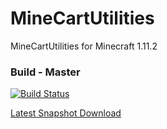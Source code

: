 # MineCartUtilities
MineCartUtilities for Minecraft 1.11.2

### Build - Master
[![Build Status](http://build.terratex.eu:8080/job/MC/job/master/badge/icon)](http://build.terratex.eu:8080/job/MC/job/master/)

[Latest Snapshot Download](http://build.terratex.eu:8080/job/MC/job/master/lastSuccessfulBuild/artifact/target/)
